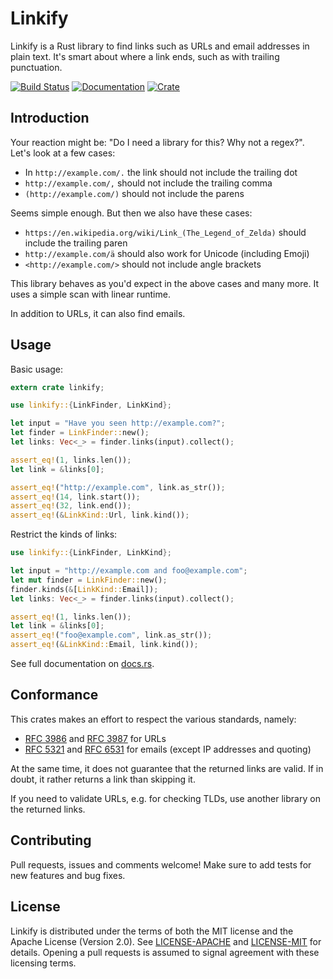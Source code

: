 Linkify
=======

Linkify is a Rust library to find links such as URLs and email addresses in
plain text. It's smart about where a link ends, such as with trailing
punctuation.

[![Build Status](https://travis-ci.org/robinst/linkify.svg?branch=master)](https://travis-ci.org/robinst/linkify)
[![Documentation](https://docs.rs/linkify/badge.svg)](https://docs.rs/linkify)
[![Crate](https://img.shields.io/crates/v/linkify.svg)](https://crates.io/crates/linkify)

## Introduction

Your reaction might be: "Do I need a library for this? Why not a regex?".
Let's look at a few cases:

* In `http://example.com/.` the link should not include the trailing dot
* `http://example.com/,` should not include the trailing comma
* `(http://example.com/)` should not include the parens

Seems simple enough. But then we also have these cases:

* `https://en.wikipedia.org/wiki/Link_(The_Legend_of_Zelda)` should include the trailing paren
* `http://example.com/ä` should also work for Unicode (including Emoji)
* `<http://example.com/>` should not include angle brackets

This library behaves as you'd expect in the above cases and many more.
It uses a simple scan with linear runtime.

In addition to URLs, it can also find emails.

## Usage

Basic usage:

```rust
extern crate linkify;

use linkify::{LinkFinder, LinkKind};

let input = "Have you seen http://example.com?";
let finder = LinkFinder::new();
let links: Vec<_> = finder.links(input).collect();

assert_eq!(1, links.len());
let link = &links[0];

assert_eq!("http://example.com", link.as_str());
assert_eq!(14, link.start());
assert_eq!(32, link.end());
assert_eq!(&LinkKind::Url, link.kind());
```

Restrict the kinds of links:

```rust
use linkify::{LinkFinder, LinkKind};

let input = "http://example.com and foo@example.com";
let mut finder = LinkFinder::new();
finder.kinds(&[LinkKind::Email]);
let links: Vec<_> = finder.links(input).collect();

assert_eq!(1, links.len());
let link = &links[0];
assert_eq!("foo@example.com", link.as_str());
assert_eq!(&LinkKind::Email, link.kind());
```

See full documentation on [docs.rs](https://docs.rs/linkify).

## Conformance

This crates makes an effort to respect the various standards, namely:

* [RFC 3986] and [RFC 3987] for URLs
* [RFC 5321] and [RFC 6531] for emails (except IP addresses and quoting)

At the same time, it does not guarantee that the returned links are valid.
If in doubt, it rather returns a link than skipping it.

If you need to validate URLs, e.g. for checking TLDs, use another library on
the returned links.

## Contributing

Pull requests, issues and comments welcome! Make sure to add tests for
new features and bug fixes.

## License

Linkify is distributed under the terms of both the MIT license and the
Apache License (Version 2.0). See [LICENSE-APACHE](LICENSE-APACHE) and
[LICENSE-MIT](LICENSE-MIT) for details. Opening a pull requests is
assumed to signal agreement with these licensing terms.

[RFC 3986]: https://tools.ietf.org/search/rfc3986
[RFC 3987]: https://tools.ietf.org/search/rfc3987
[RFC 5321]: https://tools.ietf.org/search/rfc5321
[RFC 6531]: https://tools.ietf.org/search/rfc6531
